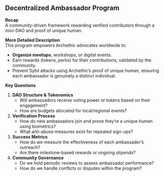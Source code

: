 ## Decentralized Ambassador Program
**Recap**  
A community-driven framework rewarding verified contributors through a mini-DAO and proof of unique human.

**More Detailed Description**  
This program empowers Archethic advocates worldwide to:
- **Organize meetups**, workshops, or digital events.
- Earn rewards (tokens, perks) for their contributions, validated by the community.
- Prevent Sybil attacks using Archethic’s proof of unique human, ensuring each ambassador is genuinely a distinct individual.

**Key Questions**  
1. **DAO Structure & Tokenomics**  
   - Will ambassadors receive voting power or tokens based on their engagement?  
   - How are budgets allocated for local/regional events?  
2. **Verification Process**  
   - How do new ambassadors join and prove they’re a unique human using biometrics?  
   - What anti-abuse measures exist for repeated sign-ups?  
3. **Success Metrics**  
   - How do we measure the effectiveness of each ambassador’s outreach?  
   - Are there milestone-based rewards or ongoing stipends?  
4. **Community Governance**  
   - Do we hold periodic reviews to assess ambassador performance?  
   - How do we handle conflicts or disputes within the program?
